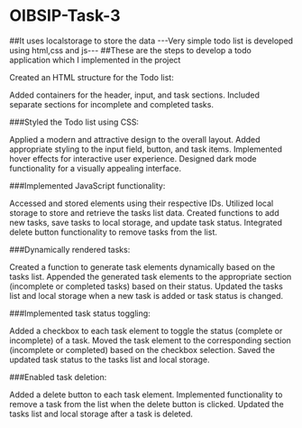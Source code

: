 # OIBSIP-Task-3
##It uses localstorage to store the data
---Very simple todo list is developed using html,css and js---
##These are the steps to develop a todo application which I implemented in the project

Created an HTML structure for the Todo list:

Added containers for the header, input, and task sections.
Included separate sections for incomplete and completed tasks.

###Styled the Todo list using CSS:

Applied a modern and attractive design to the overall layout.
Added appropriate styling to the input field, button, and task items.
Implemented hover effects for interactive user experience.
Designed dark mode functionality for a visually appealing interface.

###Implemented JavaScript functionality:

Accessed and stored elements using their respective IDs.
Utilized local storage to store and retrieve the tasks list data.
Created functions to add new tasks, save tasks to local storage, and update task status.
Integrated delete button functionality to remove tasks from the list.

###Dynamically rendered tasks:

Created a function to generate task elements dynamically based on the tasks list.
Appended the generated task elements to the appropriate section (incomplete or completed tasks) based on their status.
Updated the tasks list and local storage when a new task is added or task status is changed.

###Implemented task status toggling:

Added a checkbox to each task element to toggle the status (complete or incomplete) of a task.
Moved the task element to the corresponding section (incomplete or completed) based on the checkbox selection.
Saved the updated task status to the tasks list and local storage.

###Enabled task deletion:

Added a delete button to each task element.
Implemented functionality to remove a task from the list when the delete button is clicked.
Updated the tasks list and local storage after a task is deleted.
